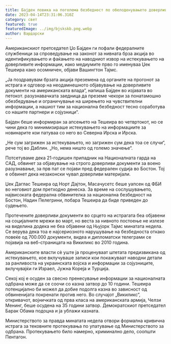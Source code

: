 ```yaml
---
title: Бајден повика на поголема безбедност по обелоденувањето доверливи документи
date: 2023-04-14T23:31:06.310Z
category: свет
featured: true
featuredImage: ../img/bjskskb.png.webp
author: Вардарски
---
```


Американскиот претседател Џо Бајден ги пофали федералните службеници за спроведување на законот за нивната брза акција во идентификувањето и фаќањето на наводниот извор на истекувањето на доверливите информации, иако медиумите прво го именуваа Џек Тешеира како осомничен, објави Вашингтон Тајмс.

„Ја поздравувам брзата акција преземена од органите на прогонот за истрага и одговор на неодамнешното објавување на доверливите документи на американската влада“, напиша Бајден во изјавата во петокот. разузнавачката заедница да преземе чекори за понатамошно обезбедување и ограничување на ширењето на чувствителни информации, а нашиот тим за национална безбедност тесно соработува со нашите партнери и сојузници“.

Бајден беше информиран за апсењето на Тешеира во четвртокот, но се чини дека го минимизираше истекувањето на информациите за новинарите кои патуваа со него во Северна Ирска и Ирска.

„Не сум загрижен за истекувањето, но загрижен сум дека тоа се случи“, рече тој во Даблин. „Но, нема ништо од големо значење“.

Потсетуваме дека 21-годишен припадник на Националната гарда на САД, обвинет за објавување на строго доверливи документи за воено разузнавање, за прв пат се појави пред федерален судија во Бостон. Тој е обвинет дека незаконски чувал доверливи материјали.

Џек Даглас Тешеира од Норт Дајтон, Масачусетс беше уапсен од ФБИ во неговиот дом претходно денеска. За време на сослушувањето, највисоката федерална обвинителка за национална безбедност на Бостон, Надин Пелегрини, побара Тешеира да биде приведен до судењето.

Протечените доверливи документи во срцето на истрагата беа објавени на социјалните мрежи во март, но веста за нивното постоење не излезе на виделина додека не беа објавени од Њујорк Тајмс минатата недела. Се верува дека тоа е најсериозното нарушување на безбедноста откако повеќе од 700.000 документи, видеа и дипломатски телеграми се појавија на веб-страницата на Викиликс во 2010 година.

Американските власти сè уште ја проценуваат штетата предизвикана од истекувањето, кое вклучуваше записи кои покажуваат наводни детали за ранливоста на украинската војска и информации за сојузниците, вклучувајќи ги Израел, Јужна Кореја и Турција.

Секој кој е осуден за свесно пренесување информации за националната одбрана може да се соочи со казна затвор до 10 години. Тешеира потенцијално би можел да добие подолга казна во зависност од обвиненијата покренати против него. Во случајот „Викиликс“, откривачот, војничката од прва класа на американската армија, Челзи Менинг, беше осудена на 35 години затвор. Демократскиот претседател Барак Обама подоцна и ја ублажи казната.

Министерството за правда минатата недела отвори формална кривична истрага за тековните протекувања по упатување од Министерството за одбрана. Протекувањето било намерно, криминално дело, соопшти Пентагон.

